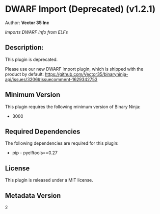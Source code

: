 # DWARF Import (Deprecated) (v1.2.1)
Author: **Vector 35 Inc**

_Imports DWARF Info from ELFs_

## Description:

This plugin is deprecated.

Please use our new DWARF Import plugin, which is shipped with the product by default: https://github.com/Vector35/binaryninja-api/issues/3206#issuecomment-1629342753


## Minimum Version

This plugin requires the following minimum version of Binary Ninja:

* 3000


## Required Dependencies

The following dependencies are required for this plugin:

 * pip - pyelftools==0.27


## License

This plugin is released under a MIT license.
## Metadata Version

2
